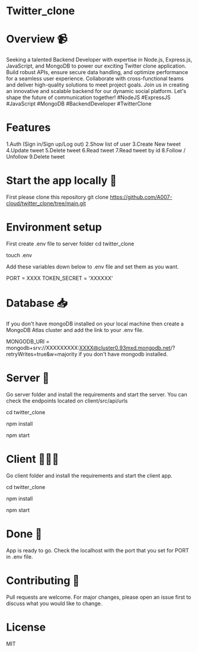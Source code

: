 # Twitter_clone
# Overview 📹

Seeking a talented Backend Developer with expertise in Node.js, Express.js, JavaScript, and MongoDB to power our exciting Twitter clone application. Build robust APIs, ensure secure data handling, and optimize performance for a seamless user experience. Collaborate with cross-functional teams and deliver high-quality solutions to meet project goals. Join us in creating an innovative and scalable backend for our dynamic social platform. Let's shape the future of communication together! #NodeJS #ExpressJS #JavaScript #MongoDB #BackendDeveloper #TwitterClone

# Features
1.Auth (Sign in/Sign up/Log out)
2.Show list of user
3.Create New tweet
4.Update tweet
5.Delete tweet
6.Read tweet
7.Read tweet by id
8.Follow / Unfollow
9.Delete tweet

# Start the app locally 🔌
First please clone this repository
git clone https://github.com/A007-cloud/twitter_clone/tree/main.git

# Environment setup
First create .env file to server folder
cd twitter_clone

touch .env

Add these variables down below to .env file and set them as you want.

PORT = XXXX
TOKEN_SECRET = 'XXXXXX'
# Database 📥
If you don't have mongoDB installed on your local machine then create a MongoDB Atlas cluster and add the link to your .env file.

MONGODB_URI = mongodb+srv://XXXXXXXXX:XXXX@cluster0.93mxd.mongodb.net/?retryWrites=true&w=majority 
if you don't have mongodb installed.
# Server 🔧
Go server folder and install the requirements and start the server. You can check the endpoints located on client/src/api/urls

cd twitter_clone

npm install

npm start

# Client 👨🏼‍💻
Go client folder and install the requirements and start the client app.

cd twitter_clone

npm install

npm start

# Done 🥳
App is ready to go. Check the localhost with the port that you set for PORT in .env file.

# Contributing 🙌
Pull requests are welcome. For major changes, please open an issue first to discuss what you would like to change.
# License
MIT
